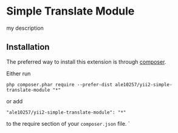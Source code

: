 Simple Translate Module
=======================
my description

Installation
------------

The preferred way to install this extension is through [composer](http://getcomposer.org/download/).

Either run

```
php composer.phar require --prefer-dist ale10257/yii2-simple-translate-module "*"
```

or add

```
"ale10257/yii2-simple-translate-module": "*"
```

to the require section of your `composer.json` file.
`
